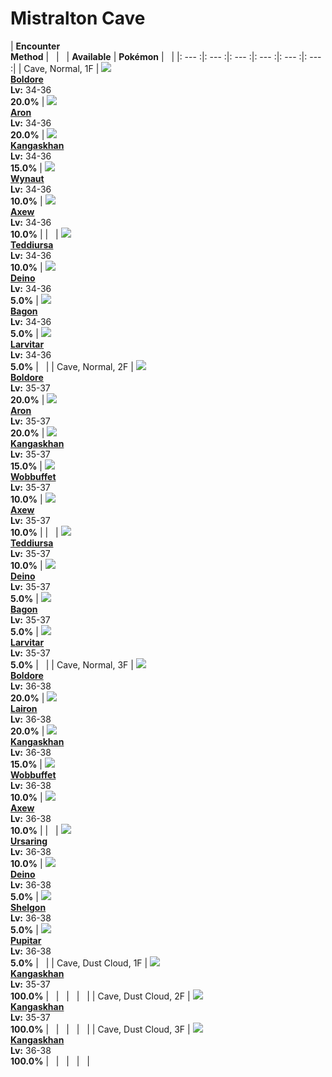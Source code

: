 # Mistralton Cave

| __Encounter<br>Method__ | &nbsp; | &nbsp; | __Available__ | __Pokémon__ | &nbsp; |
|: --- :|: --- :|: --- :|: --- :|: --- :|: --- :|
| Cave, Normal, 1F | ![][525] <br> __[Boldore]__ <br> __Lv:__ 34-36 <br> __20.0%__ | ![][304] <br> __[Aron]__ <br> __Lv:__ 34-36 <br> __20.0%__ | ![][115] <br> __[Kangaskhan]__ <br> __Lv:__ 34-36 <br> __15.0%__ | ![][360] <br> __[Wynaut]__ <br> __Lv:__ 34-36 <br> __10.0%__ | ![][610] <br> __[Axew]__ <br> __Lv:__ 34-36 <br> __10.0%__ |
| &nbsp; | ![][216] <br> __[Teddiursa]__ <br> __Lv:__ 34-36 <br> __10.0%__ | ![][633] <br> __[Deino]__ <br> __Lv:__ 34-36 <br> __5.0%__ | ![][371] <br> __[Bagon]__ <br> __Lv:__ 34-36 <br> __5.0%__ | ![][246] <br> __[Larvitar]__ <br> __Lv:__ 34-36 <br> __5.0%__ | &nbsp; |
| Cave, Normal, 2F | ![][525] <br> __[Boldore]__ <br> __Lv:__ 35-37 <br> __20.0%__ | ![][304] <br> __[Aron]__ <br> __Lv:__ 35-37 <br> __20.0%__ | ![][115] <br> __[Kangaskhan]__ <br> __Lv:__ 35-37 <br> __15.0%__ | ![][202] <br> __[Wobbuffet]__ <br> __Lv:__ 35-37 <br> __10.0%__ | ![][610] <br> __[Axew]__ <br> __Lv:__ 35-37 <br> __10.0%__ |
| &nbsp; | ![][216] <br> __[Teddiursa]__ <br> __Lv:__ 35-37 <br> __10.0%__ | ![][633] <br> __[Deino]__ <br> __Lv:__ 35-37 <br> __5.0%__ | ![][371] <br> __[Bagon]__ <br> __Lv:__ 35-37 <br> __5.0%__ | ![][246] <br> __[Larvitar]__ <br> __Lv:__ 35-37 <br> __5.0%__ | &nbsp; |
| Cave, Normal, 3F | ![][525] <br> __[Boldore]__ <br> __Lv:__ 36-38 <br> __20.0%__ | ![][305] <br> __[Lairon]__ <br> __Lv:__ 36-38 <br> __20.0%__ | ![][115] <br> __[Kangaskhan]__ <br> __Lv:__ 36-38 <br> __15.0%__ | ![][202] <br> __[Wobbuffet]__ <br> __Lv:__ 36-38 <br> __10.0%__ | ![][610] <br> __[Axew]__ <br> __Lv:__ 36-38 <br> __10.0%__ |
| &nbsp; | ![][217] <br> __[Ursaring]__ <br> __Lv:__ 36-38 <br> __10.0%__ | ![][633] <br> __[Deino]__ <br> __Lv:__ 36-38 <br> __5.0%__ | ![][372] <br> __[Shelgon]__ <br> __Lv:__ 36-38 <br> __5.0%__ | ![][247] <br> __[Pupitar]__ <br> __Lv:__ 36-38 <br> __5.0%__ | &nbsp; |
| Cave, Dust Cloud, 1F | ![][115] <br> __[Kangaskhan]__ <br> __Lv:__ 35-37 <br> __100.0%__ | &nbsp; | &nbsp; | &nbsp; | &nbsp; |
| Cave, Dust Cloud, 2F | ![][115] <br> __[Kangaskhan]__ <br> __Lv:__ 35-37 <br> __100.0%__ | &nbsp; | &nbsp; | &nbsp; | &nbsp; |
| Cave, Dust Cloud, 3F | ![][115] <br> __[Kangaskhan]__ <br> __Lv:__ 36-38 <br> __100.0%__ | &nbsp; | &nbsp; | &nbsp; | &nbsp; |


[525]: ../img/animated/525.gif
[Boldore]: ../../pokemons/525/
[304]: ../img/animated/304.gif
[Aron]: ../../pokemons/304/
[115]: ../img/animated/115.gif
[Kangaskhan]: ../../pokemons/115/
[360]: ../img/animated/360.gif
[Wynaut]: ../../pokemons/360/
[610]: ../img/animated/610.gif
[Axew]: ../../pokemons/610/
[216]: ../img/animated/216.gif
[Teddiursa]: ../../pokemons/216/
[633]: ../img/animated/633.gif
[Deino]: ../../pokemons/633/
[371]: ../img/animated/371.gif
[Bagon]: ../../pokemons/371/
[246]: ../img/animated/246.gif
[Larvitar]: ../../pokemons/246/
[202]: ../img/animated/202.gif
[Wobbuffet]: ../../pokemons/202/
[305]: ../img/animated/305.gif
[Lairon]: ../../pokemons/305/
[217]: ../img/animated/217.gif
[Ursaring]: ../../pokemons/217/
[372]: ../img/animated/372.gif
[Shelgon]: ../../pokemons/372/
[247]: ../img/animated/247.gif
[Pupitar]: ../../pokemons/247/